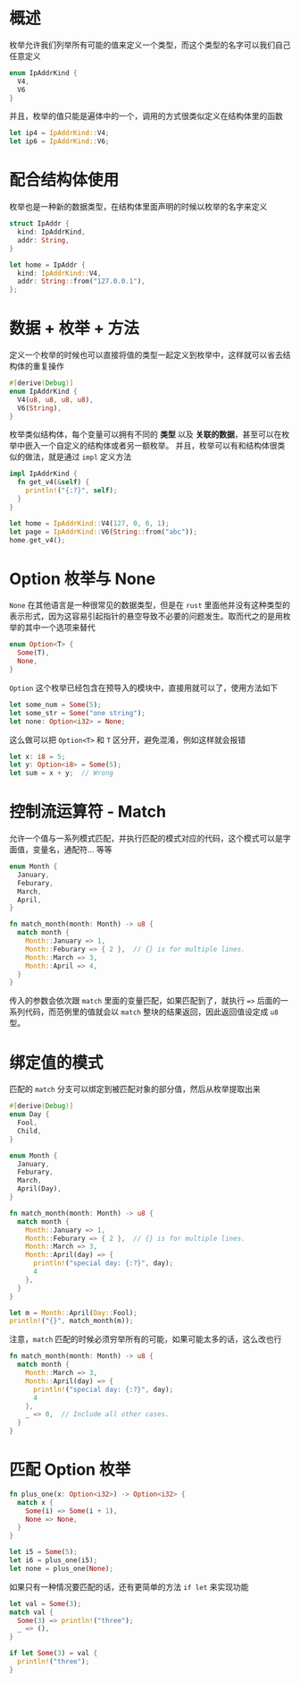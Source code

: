 # 概述

枚举允许我们列举所有可能的值来定义一个类型，而这个类型的名字可以我们自己任意定义

```rust
enum IpAddrKind {
  V4,
  V6
}
```

并且，枚举的值只能是遍体中的一个，调用的方式很类似定义在结构体里的函数

```rust
let ip4 = IpAddrKind::V4;
let ip6 = IpAddrKind::V6;
```



# 配合结构体使用

枚举也是一种新的数据类型，在结构体里面声明的时候以枚举的名字来定义

```rust
struct IpAddr {
  kind: IpAddrKind,
  addr: String,
}

let home = IpAddr {
  kind: IpAddrKind::V4,
  addr: String::from("127.0.0.1"),
};
```



# 数据 + 枚举 + 方法

定义一个枚举的时候也可以直接将值的类型一起定义到枚举中，这样就可以省去结构体的重复操作

```rust
#[derive(Debug)]
enum IpAddrKind {
  V4(u8, u8, u8, u8),
  V6(String),
}
```

枚举类似结构体，每个变量可以拥有不同的 **类型** 以及 **关联的数据**，甚至可以在枚举中嵌入一个自定义的结构体或者另一额枚举。 并且，枚举可以有和结构体很类似的做法，就是通过 `impl` 定义方法

```rust
impl IpAddrKind {
  fn get_v4(&self) {
    println!("{:?}", self);
  }
}

let home = IpAddrKind::V4(127, 0, 0, 1);
let page = IpAddrKind::V6(String::from("abc"));
home.get_v4();
```



# Option 枚举与 None

`None` 在其他语言是一种很常见的数据类型，但是在 `rust` 里面他并没有这种类型的表示形式，因为这容易引起指针的悬空导致不必要的问题发生。取而代之的是用枚举的其中一个选项来替代

```rust
enum Option<T> {
  Some(T),
  None,
}
```

`Option` 这个枚举已经包含在预导入的模块中，直接用就可以了，使用方法如下

```rust
let some_num = Some(5);
let some_str = Some("one string");
let none: Option<i32> = None;
```

这么做可以把 `Option<T>` 和 `T` 区分开，避免混淆，例如这样就会报错

```rust
let x: i8 = 5;
let y: Option<i8> = Some(5);
let sum = x + y;  // Wrong
```



# 控制流运算符 - Match

允许一个值与一系列模式匹配，并执行匹配的模式对应的代码，这个模式可以是字面值，变量名，通配符… 等等

```rust
enum Month {
  January,
  Feburary,
  March,
  April,
}

fn match_month(month: Month) -> u8 {
  match month {
    Month::January => 1,
    Month::Feburary => { 2 },  // {} is for multiple lines.
    Month::March => 3,
    Month::April => 4,
  }
}
```

传入的参数会依次跟 `match` 里面的变量匹配，如果匹配到了，就执行 `=>` 后面的一系列代码，而范例里的值就会以 `match` 整块的结果返回，因此返回值设定成 `u8` 型。



# 绑定值的模式

匹配的 `match` 分支可以绑定到被匹配对象的部分值，然后从枚举提取出来

```rust
#[derive(Debug)]
enum Day {
  Fool,
  Child,
}

enum Month {
  January,
  Feburary,
  March,
  April(Day),
}

fn match_month(month: Month) -> u8 {
  match month {
    Month::January => 1,
    Month::Feburary => { 2 },  // {} is for multiple lines.
    Month::March => 3,
    Month::April(day) => {
      println!("special day: {:?}", day);
      4
    },
  }
}

let m = Month::April(Day::Fool);
println!("{}", match_month(m));
```

注意，`match` 匹配的时候必须穷举所有的可能，如果可能太多的话，这么改也行

```rust
fn match_month(month: Month) -> u8 {
  match month {
    Month::March => 3,
    Month::April(day) => {
      println!("special day: {:?}", day);
      4
    },
    _ => 0,  // Include all other cases.
  }
}
```



# 匹配 Option 枚举

```rust
fn plus_one(x: Option<i32>) -> Option<i32> {
  match x {
    Some(i) => Some(i + 1),
    None => None,
  }
}

let i5 = Some(5);
let i6 = plus_one(i5);
let none = plus_one(None);
```



如果只有一种情况要匹配的话，还有更简单的方法 `if let` 来实现功能

```rust
let val = Some(3);
match val {
  Some(3) => println!("three");
  _ => (),
}

if let Some(3) = val {
  println!("three");
}
```

